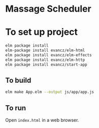 # Massage Scheduler

# To set up project
```bash
elm package install
elm-package install evancz/elm-html
elm package install evancz/elm-effects
elm package install evancz/elm-http
elm package install evancz/start-app
```

## To build
```bash
elm make App.elm --output js/app/app.js
```

## To run

Open ```index.html``` in a web browser.


